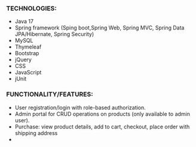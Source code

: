 [//]: # (Traditional Server-Rendered E-commerce Store is a commercial web project developed)

[//]: # (as a freelance order for a client. )

[//]: # (The project is a classic online store that uses this server-side )

[//]: # (rendering and is based on Java and Spring Framework technologies.)

### TECHNOLOGIES:
* Java 17
* Spring framework (Sping boot,Spring Web, Spring MVC, Spring Data JPA/Hibernate, Spring Security)
* MySQL
* Thymeleaf
* Bootstrap
* jQuery
* CSS
* JavaScript
* jUnit



### FUNCTIONALITY/FEATURES:
* User registration/login with role-based authorization.
* Admin portal for CRUD operations on products (only available to admin user).
* Purchase: view product details, add to cart, checkout, place order with shipping address
* 